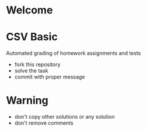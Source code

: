 # Welcome

# CSV Basic
Automated grading of homework assignments and tests
- fork this repository
- solve the task
- commit with proper message

# Warning
- don't copy other solutions or any solution
- don't remove comments